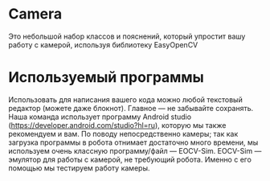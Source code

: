 # Camera
Это небольшой набор классов и пояснений, который упростит вашу работу с камерой, используя библиотеку EasyOpenCV

# Используемый программы
Использовать для написания вашего кода можно любой текстовый редактор (можете даже блокнот). Главное — не забывайте сохранять. Наша команда использует программу Android studio (https://developer.android.com/studio?hl=ru), которую мы также рекомендуем и вам.
По поводу непосредственно камеры; так как загрузка программы в робота отнимает достаточно много времени, мы используем очень классную программу/файл — EOCV-Sim. EOCV-Sim — эмулятор для работы с камерой, не требующий робота. Именно с его помощью мы тестируем работу камеры.
